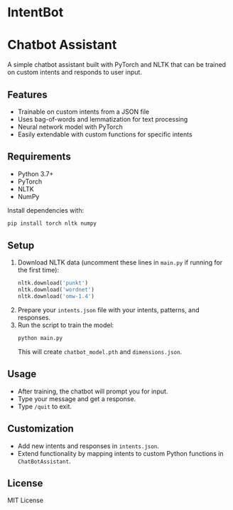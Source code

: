 # IntentBot
# Chatbot Assistant

A simple chatbot assistant built with PyTorch and NLTK that can be trained on custom intents and responds to user input.

## Features

- Trainable on custom intents from a JSON file
- Uses bag-of-words and lemmatization for text processing
- Neural network model with PyTorch
- Easily extendable with custom functions for specific intents

## Requirements

- Python 3.7+
- PyTorch
- NLTK
- NumPy

Install dependencies with:
```sh
pip install torch nltk numpy
```

## Setup

1. Download NLTK data (uncomment these lines in `main.py` if running for the first time):
    ```python
    nltk.download('punkt')
    nltk.download('wordnet')
    nltk.download('omw-1.4')
    ```
2. Prepare your `intents.json` file with your intents, patterns, and responses.
3. Run the script to train the model:
    ```sh
    python main.py
    ```
   This will create `chatbot_model.pth` and `dimensions.json`.

## Usage

- After training, the chatbot will prompt you for input.
- Type your message and get a response.
- Type `/quit` to exit.

## Customization

- Add new intents and responses in `intents.json`.
- Extend functionality by mapping intents to custom Python functions in `ChatBotAssistant`.

## License

MIT License
